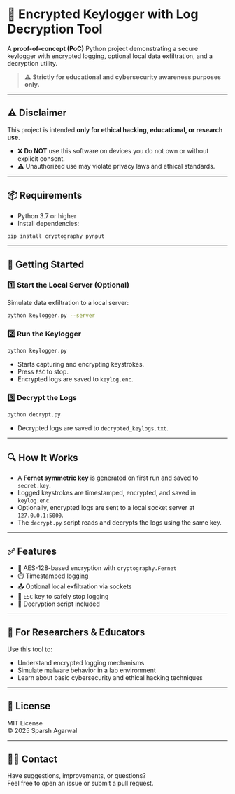 # 🔐 Encrypted Keylogger with Log Decryption Tool

A **proof-of-concept (PoC)** Python project demonstrating a secure keylogger with encrypted logging, optional local data exfiltration, and a decryption utility.

> ⚠️ **Strictly for educational and cybersecurity awareness purposes only.**

---

## ⚠️ Disclaimer

This project is intended **only for ethical hacking, educational, or research use**.

- ❌ **Do NOT** use this software on devices you do not own or without explicit consent.
- ⚠️ Unauthorized use may violate privacy laws and ethical standards.

---

## 📦 Requirements

- Python 3.7 or higher
- Install dependencies:

```bash
pip install cryptography pynput
```

---

## 🚀 Getting Started

### 1️⃣ Start the Local Server (Optional)

Simulate data exfiltration to a local server:

```bash
python keylogger.py --server
```

### 2️⃣ Run the Keylogger

```bash
python keylogger.py
```

- Starts capturing and encrypting keystrokes.
- Press `ESC` to stop.
- Encrypted logs are saved to `keylog.enc`.

### 3️⃣ Decrypt the Logs

```bash
python decrypt.py
```

- Decrypted logs are saved to `decrypted_keylogs.txt`.

---

## 🔍 How It Works

- A **Fernet symmetric key** is generated on first run and saved to `secret.key`.
- Logged keystrokes are timestamped, encrypted, and saved in `keylog.enc`.
- Optionally, encrypted logs are sent to a local socket server at `127.0.0.1:5000`.
- The `decrypt.py` script reads and decrypts the logs using the same key.

---

## ✅ Features

- 🔐 AES-128-based encryption with `cryptography.Fernet`
- ⏱️ Timestamped logging
- 📤 Optional local exfiltration via sockets
- 🛑 `ESC` key to safely stop logging
- 📂 Decryption script included

---

## 🧠 For Researchers & Educators

Use this tool to:

- Understand encrypted logging mechanisms
- Simulate malware behavior in a lab environment
- Learn about basic cybersecurity and ethical hacking techniques

---

## 📄 License

MIT License  
© 2025 Sparsh Agarwal

---

## 🙋‍♂️ Contact

Have suggestions, improvements, or questions?  
Feel free to open an issue or submit a pull request.
